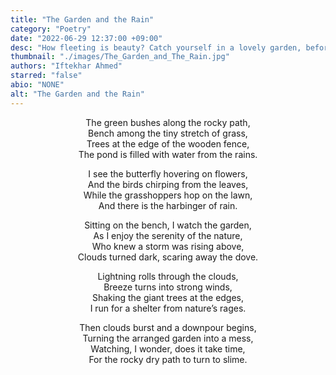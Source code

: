 ```yaml
---
title: "The Garden and the Rain"
category: "Poetry"
date: "2022-06-29 12:37:00 +09:00"
desc: "How fleeting is beauty? Catch yourself in a lovely garden, before the rain catches you"
thumbnail: "./images/The_Garden_and_The_Rain.jpg"
authors: "Iftekhar Ahmed"
starred: "false"
abio: "NONE"
alt: "The Garden and the Rain"
---
```


<p style="text-align: center;align:center;">
The green bushes along the rocky path,<br>  
Bench among the tiny stretch of grass,<br>   
Trees at the edge of the wooden fence,<br>   
The pond is filled with water from the rains.<br> 
</p>

<p style="text-align: center;align:center;">
I see the butterfly hovering on flowers,<br> 
And the birds chirping from the leaves,<br>  
While the grasshoppers hop on the lawn,<br> 
And there is the harbinger of rain.<br>  
</p>

<p style="text-align: center;align:center;">
Sitting on the bench, I watch the garden,<br>  
As I enjoy the serenity of the nature,<br>  
Who knew a storm was rising above,<br>  
Clouds turned dark, scaring away the dove.<br>  
</p>

<p style="text-align: center;align:center;">
Lightning rolls through the clouds,<br>  
Breeze turns into strong winds,<br>  
Shaking the giant trees at the edges,<br>  
I run for a shelter from nature’s rages.<br>  
</p>

<p style="text-align: center;align:center;">
Then clouds burst and a downpour begins,<br>  
Turning the arranged garden into a mess,<br>  
Watching, I wonder, does it take time,<br>  
For the rocky dry path to turn to slime.<br>  
</p>
